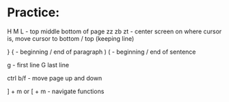 # Practice:
H M L - top middle bottom of page
zz zb zt - center screen on where cursor is, move cursor to bottom / top (keeping line)

\} \{ - beginning / end of paragraph
\) \( - beginning / end of sentence

g - first line
G last line

ctrl b/f - move page up and down

\] + m or \[ + m - navigate functions